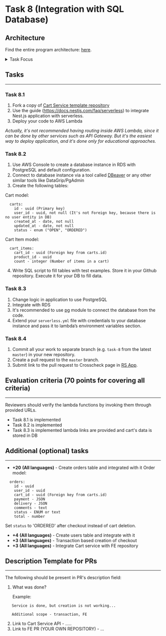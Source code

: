 # Task 8 (Integration with SQL Database)

## Architecture

Find the entire program architecture: [here](../Architecture.pdf).

<details>
  <summary>Task Focus</summary>

  The following image provides more info about task focus.

  <img src="./module_focus.png" />

</details>

## Tasks

---

### Task 8.1

1. Fork a copy of [Cart Service template repository](https://github.com/boale/rs-cart-api)
2. Use the guide (https://docs.nestjs.com/faq/serverless) to integrate Nest.js application with serverless. 
3. Deploy your code to AWS Lambda

_Actually, it's not recommended having routing inside AWS Lambda, since it can be done by other services such as API Gateway.
But it's the easiest way to deploy application, and it's done only for educational approaches._   


### Task 8.2

1. Use AWS Console to create a database instance in RDS with PostgreSQL and default configuration.
2. Connect to database instance via a tool called [DBeaver](https://dbeaver.io/download/) or any other similar tools like DataGrip/PgAdmin
3. Create the following tables:

Cart model:

```
  carts:
    id - uuid (Primary key)
    user_id - uuid, not null (It's not Foreign key, because there is no user entity in DB)
    created_at - date, not null
    updated_at - date, not null
    status - enum ("OPEN", "ORDERED") 

```

Cart Item model:

```
  cart_items:
    cart_id - uuid (Foreign key from carts.id)
    product_id - uuid
    count - integer (Number of items in a cart)
```


4. Write SQL script to fill tables with test examples. Store it in your Github repository. Execute it for your DB to fill data.

### Task 8.3

1. Change logic in application to use PostgreSQL
2. Integrate with RDS
3. It's recommended to use [pg](https://www.npmjs.com/package/pg) module to connect the database from the code.
4. Extend your `serverless.yml` file with credentials to your database instance and pass it to lambda’s environment variables section.

### Task 8.4

1. Commit all your work to separate branch (e.g. `task-8` from the latest `master`) in your new repository.
2. Create a pull request to the `master` branch.
3. Submit link to the pull request to Crosscheck page in [RS App](https://app.rs.school).


## Evaluation criteria (70 points for covering all criteria)

---

Reviewers should verify the lambda functions by invoking them through provided URLs.

- Task 8.1 is implemented
- Task 8.2 is implemented
- Task 8.3 is implemented lambda links are provided and cart's data is stored in DB

## Additional (optional) tasks

---

- **+20** **(All languages)** - Create orders table and integrated with it
Order model:
```
  orders:
    id - uuid
    user_id - uuid
    cart_id - uuid (Foreign key from carts.id)
    payment - JSON
    delivery - JSON
    comments - text
    status - ENUM or text
    total - number
```
Set `status` to 'ORDERED' after checkout instead of cart deletion.
- **+4** **(All languages)** - Create users table and integrate with it
- **+3** **(All languages)** - Transaction based creation of checkout
- **+3** **(All languages)** - Integrate Cart service with FE repository

## Description Template for PRs

---

The following should be present in PR's description field:

1. What was done?

   Example:

```
   Service is done, but creation is not working...

   Additional scope - transaction, FE
```

2. Link to Cart Service API - .....
3. Link to FE PR (YOUR OWN REPOSITORY) - ...
